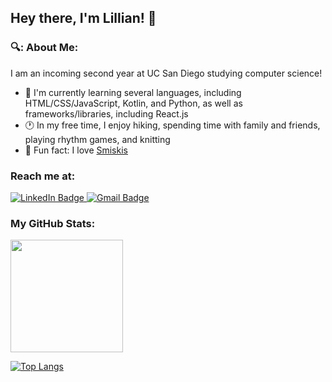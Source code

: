 ## Hey there, I'm Lillian! 👋

### 🔍: About Me: 
I am an incoming second year at UC San Diego studying computer science! 
- 🌱 I'm currently learning several languages, including HTML/CSS/JavaScript, Kotlin, and Python, as well as frameworks/libraries, including React.js 
- 🕐 In my free time, I enjoy hiking, spending time with family and friends, playing rhythm games, and knitting 
- 🌟 Fun fact: I love [Smiskis](https://smiski.com/e/smiski/)

### Reach me at: 
<div id="badges">
  <a href="https://www.linkedin.com/in/lillianmho/"> 
    <img src="https://img.shields.io/badge/LinkedIn-blue?style=for-the-badge&logo=linkedin&logoColor=white" alt="LinkedIn Badge"/> 
  </a> 
  <a href="mailto:holillian5@gmail.com">
    <img src="https://img.shields.io/badge/Gmail-D14836?style=for-the-badge&logo=gmail&logoColor=white" alt="Gmail Badge"/> 
  </a>
</div>

### My GitHub Stats:

 <img height="180em" src="https://github-readme-stats.vercel.app/api?username=LillianHo5&show_icons=true&hide_border=true&&count_private=true&include_all_commits=true" />

[![Top Langs](https://github-readme-stats.vercel.app/api/top-langs/?username=LillianHo5&layout=compact)](https://github.com/anuraghazra/github-readme-stats)
